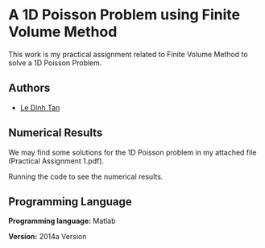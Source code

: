 
# A 1D Poisson Problem using Finite Volume Method

This work is my practical assignment related to Finite Volume Method
to solve a 1D Poisson Problem.


## Authors

- [Le Dinh Tan](https://github.com/ledinhtan)


## Numerical Results

We may find some solutions for the 1D Poisson problem in my 
attached file (Practical Assignment 1.pdf).

Running the code to see the numerical results.
## Programming Language

**Programming language:** Matlab

**Version:** 2014a Version
